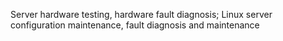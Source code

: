 Server hardware testing, hardware fault diagnosis; Linux server configuration maintenance, fault diagnosis and maintenance

